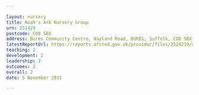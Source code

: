 ```yaml
---

layout: nursery
title: Noah's Ark Nursery Group
urn: 251429
postcode: CO8 5BX
address: Bures Community Centre, Nayland Road, BURES, Suffolk, CO8 5BX
latestReportUrl: https://reports.ofsted.gov.uk/provider/files/2524219/urn/251429.pdf
teaching: 2
development: 2
leadership: 2
outcomes: 2
overall: 2
date: 5 November 2015

---
```

